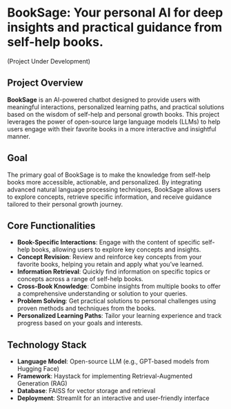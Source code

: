 # **BookSage**: Your personal AI for deep insights and practical guidance from self-help books.
(Project Under Development)
## **Project Overview**

**BookSage** is an AI-powered chatbot designed to provide users with meaningful interactions, personalized learning paths, and practical solutions based on the wisdom of self-help and personal growth books. This project leverages the power of open-source large language models (LLMs) to help users engage with their favorite books in a more interactive and insightful manner.

## **Goal**

The primary goal of BookSage is to make the knowledge from self-help books more accessible, actionable, and personalized. By integrating advanced natural language processing techniques, BookSage allows users to explore concepts, retrieve specific information, and receive guidance tailored to their personal growth journey.

## **Core Functionalities**

- **Book-Specific Interactions**: Engage with the content of specific self-help books, allowing users to explore key concepts and insights.
- **Concept Revision**: Review and reinforce key concepts from your favorite books, helping you retain and apply what you’ve learned.
- **Information Retrieval**: Quickly find information on specific topics or concepts across a range of self-help books.
- **Cross-Book Knowledge**: Combine insights from multiple books to offer a comprehensive understanding or solution to your queries.
- **Problem Solving**: Get practical solutions to personal challenges using proven methods and techniques from the books.
- **Personalized Learning Paths**: Tailor your learning experience and track progress based on your goals and interests.

## **Technology Stack**

- **Language Model**: Open-source LLM (e.g., GPT-based models from Hugging Face)
- **Framework**: Haystack for implementing Retrieval-Augmented Generation (RAG)
- **Database**: FAISS for vector storage and retrieval
- **Deployment**: Streamlit for an interactive and user-friendly interface
